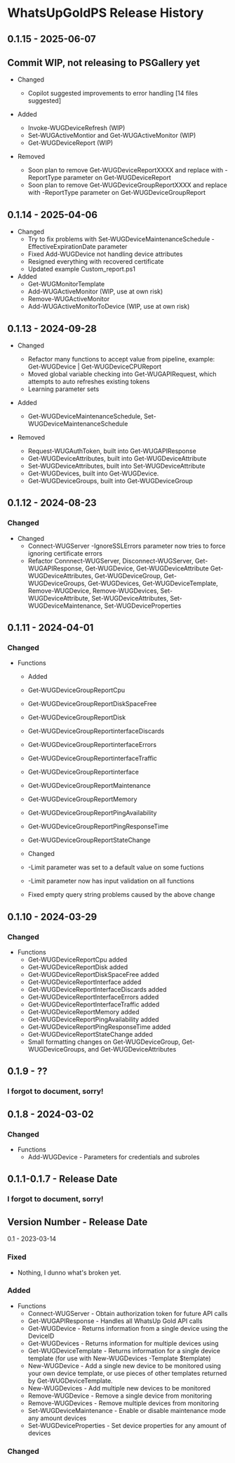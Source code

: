 # WhatsUpGoldPS Release History
## 0.1.15 - 2025-06-07
## Commit WIP, not releasing to PSGallery yet 
* Changed
  * Copilot suggested improvements to error handling [14 files suggested]
  
* Added
  * Invoke-WUGDeviceRefresh (WIP)
  * Set-WUGActiveMontior and Get-WUGActiveMonitor (WIP)
  * Get-WUGDeviceReport (WIP)
* Removed
  * Soon plan to remove Get-WUGDeviceReportXXXX and replace with -ReportType parameter on Get-WUGDeviceReport
  * Soon plan to remove Get-WUGDeviceGroupReportXXXX and replace with -ReportType parameter on Get-WUGDeviceGroupReport

## 0.1.14 - 2025-04-06
* Changed
  * Try to fix problems with Set-WUGDeviceMaintenanceSchedule -EffectiveExpirationDate parameter
  * Fixed Add-WUGDevice not handling device attributes
  * Resigned everything with recovered certificate
  * Updated example Custom_report.ps1
* Added
  * Get-WUGMonitorTemplate
  * Add-WUGActiveMonitor (WIP, use at own risk)
  * Remove-WUGActiveMonitor
  * Add-WUGActiveMonitorToDevice (WIP, use at own risk)
  
## 0.1.13 - 2024-09-28
* Changed
   * Refactor many functions to accept value from pipeline, example: Get-WUGDevice | Get-WUGDeviceCPUReport
   * Moved  global variable checking into Get-WUGAPIRequest, which attempts to auto refreshes existing tokens
   * Learning parameter sets

* Added
   * Get-WUGDeviceMaintenanceSchedule, Set-WUGDeviceMaintenanceSchedule

* Removed
   * Request-WUGAuthToken, built into Get-WUGAPIResponse
   * Get-WUGDeviceAttributes, built into Get-WUGDeviceAttribute
   * Set-WUGDeviceAttributes, built into Set-WUGDeviceAttribute
   * Get-WUGDevices, built into Get-WUGDevice.
   * Get-WUGDeviceGroups, built into Get-WUGDeviceGroup

## 0.1.12 - 2024-08-23
### Changed
* Changed
  * Connect-WUGServer -IgnoreSSLErrors parameter now tries to force ignoring certificate errors
  * Refactor Connnect-WUGServer, Disconnect-WUGServer, Get-WUGAPIResponse, Get-WUGDevice, Get-WUGDeviceAttribute Get-WUGDeviceAttributes, Get-WUGDeviceGroup, Get-WUGDeviceGroups, Get-WUGDevices, Get-WUGDeviceTemplate, Remove-WUGDevice, Remove-WUGDevices, Set-WUGDeviceAttribute, Set-WUGDeviceAttributes, Set-WUGDeviceMaintenance, Set-WUGDeviceProperties

## 0.1.11 - 2024-04-01
### Changed
* Functions
  * Added
   * Get-WUGDeviceGroupReportCpu
   * Get-WUGDeviceGroupReportDiskSpaceFree
   * Get-WUGDeviceGroupReportDisk
   * Get-WUGDeviceGroupReportinterfaceDiscards
   * Get-WUGDeviceGroupReportinterfaceErrors
   * Get-WUGDeviceGroupReportinterfaceTraffic
   * Get-WUGDeviceGroupReportinterface
   * Get-WUGDeviceGroupReportMaintenance
   * Get-WUGDeviceGroupReportMemory
   * Get-WUGDeviceGroupReportPingAvailability
   * Get-WUGDeviceGroupReportPingResponseTime
   * Get-WUGDeviceGroupReportStateChange

 
  * Changed
   * -Limit parameter was set to a default value on some fuctions
   * -Limit parameter now has input validation on all functions
   * Fixed empty query string problems caused by the above change
  
## 0.1.10 - 2024-03-29
### Changed
* Functions
  * Get-WUGDeviceReportCpu added
  * Get-WUGDeviceReportDisk added
  * Get-WUGDeviceReportDiskSpaceFree added
  * Get-WUGDeviceReportInterface added
  * Get-WUGDeviceReportInterfaceDiscards added
  * Get-WUGDeviceReportInterfaceErrors added
  * Get-WUGDeviceReportInterfaceTraffic added
  * Get-WUGDeviceReportMemory added
  * Get-WUGDeviceReportPingAvailability added
  * Get-WUGDeviceReportPingResponseTime added
  * Get-WUGDeviceReportStateChange added
  * Small formatting changes on Get-WUGDeviceGroup, Get-WUGDeviceGroups, and Get-WUGDeviceAttributes

## 0.1.9 - ??
### I forgot to document, sorry!

## 0.1.8 - 2024-03-02
### Changed
* Functions
  * Add-WUGDevice - Parameters for credentials and subroles
 
## 0.1.1-0.1.7 - Release Date
### I forgot to document, sorry!

## Version Number - Release Date
0.1 - 2023-03-14

### Fixed
* Nothing, I dunno what's broken yet.

### Added
* Functions
  * Connect-WUGServer - Obtain authorization token for future API calls
  * Get-WUGAPIResponse - Handles all WhatsUp Gold API calls
  * Get-WUGDevice - Returns information from a single device using the DeviceID
  * Get-WUGDevices - Returns information for multiple devices using 
  * Get-WUGDeviceTemplate - Returns information for a single device template (for use with New-WUGDevices -Template $template)
  * New-WUGDevice - Add a single new device to be monitored using your own device template, or use pieces of other templates returned by Get-WUGDeviceTemplate.
  * New-WUGDevices - Add multiple new devices to be monitored
  * Remove-WUGDevice - Remove a single device from monitoring
  * Remove-WUGDevices - Remove multiple devices from monitoring
  * Set-WUGDeviceMaintenance - Enable or disable maintenance mode any amount devices
  * Set-WUGDeviceProperties - Set device properties for any amount of devices

### Changed
